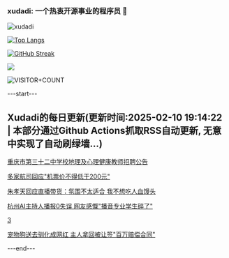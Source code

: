 ### xudadi: 一个热衷开源事业的程序员 👋

![xudadi](https://github-readme-stats-git-masterorgs-github-readme-stats-team.vercel.app/api?username=xudadi)

[![Top Langs](https://github-readme-stats.vercel.app/api/top-langs/?username=xudadi)](https://github.com/anuraghazra/github-readme-stats)

[![GitHub Streak](https://streak-stats.demolab.com?user=xudadi&locale=zh_Hans)](https://git.io/streak-stats)

![](https://raw.githubusercontent.com/xudadi/xudadi/main/assets/github-contribution-grid-snake.svg)

![VISITOR+COUNT](https://komarev.com/ghpvc/?username=xudadi&label=VISITOR+COUNT)


---start---

## Xudadi的每日更新(更新时间:2025-02-10 19:14:22 | 本部分通过Github Actions抓取RSS自动更新, 无意中实现了自动刷绿墙...)

[重庆市第三十二中学校地理及心理健康教师招聘公告](https://www.gongkaoleida.com/article/2283016)

[多家航司回应"机票价不得低于200元"](https://m.163.com/news/article/JO1KG2QB05198CJN.html)

[朱孝天回应直播带货：氛围不太适合 我不想吃人血馒头](https://m.163.com/news/article/JO1I10N70001899O.html)

[杭州AI主持人播报0失误 网友感慨"播音专业学生碎了"](https://m.163.com/news/article/JO1DQBD10001899O.html)

[3](https://m.163.com/touch/news/sub/domestic)

[宠物狗送去驯化成网红 主人拿回被让签"百万赔偿合同"](https://m.163.com/news/article/JNVKMDQA0514D3UH.html)

---end---
